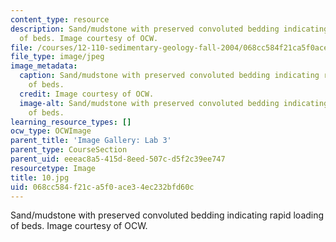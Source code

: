 ```yaml
---
content_type: resource
description: Sand/mudstone with preserved convoluted bedding indicating rapid loading
  of beds. Image courtesy of OCW.
file: /courses/12-110-sedimentary-geology-fall-2004/068cc584f21ca5f0ace34ec232bfd60c_10.jpg
file_type: image/jpeg
image_metadata:
  caption: Sand/mudstone with preserved convoluted bedding indicating rapid loading
    of beds.
  credit: Image courtesy of OCW.
  image-alt: Sand/mudstone with preserved convoluted bedding indicating rapid loading
    of beds.
learning_resource_types: []
ocw_type: OCWImage
parent_title: 'Image Gallery: Lab 3'
parent_type: CourseSection
parent_uid: eeeac8a5-415d-8eed-507c-d5f2c39ee747
resourcetype: Image
title: 10.jpg
uid: 068cc584-f21c-a5f0-ace3-4ec232bfd60c
---
```

Sand/mudstone with preserved convoluted bedding indicating rapid loading of beds. Image courtesy of OCW.

